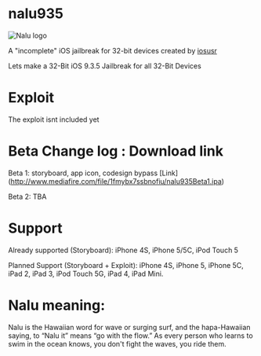 # nalu935

![Nalu logo](https://github.com/osxusr/nalu935/blob/master/32%20bit%20only%20iOS%209.3.5%20Jailbreak/Media.xcassets/AppIcon.appiconset/Icon-83.5%402x.png)

A "incomplete" iOS jailbreak for 32-bit devices created by [iosusr](https://twitter.com/iosusr)

Lets make a 32-Bit iOS 9.3.5 Jailbreak for all 32-Bit Devices

# Exploit

The exploit isnt included yet

# Beta Change log : Download link

Beta 1: storyboard, app icon, codesign bypass [Link] (http://www.mediafire.com/file/1fmybx7ssbnofiu/nalu935Beta1.ipa)

Beta 2: TBA

# Support

Already supported (Storyboard): iPhone 4S, iPhone 5/5C, iPod Touch 5

Planned Support (Storyboard + Exploit): iPhone 4S, iPhone 5, iPhone 5C, iPad 2, iPad 3, iPod Touch 5G, iPad 4, iPad Mini.

# Nalu meaning:

Nalu is the Hawaiian word for wave or surging surf, 
and the hapa-Hawaiian saying, to “Nalu it” means “go with the flow.” 
As every person who learns to swim in the ocean knows, 
you don't fight the waves, you ride them.
